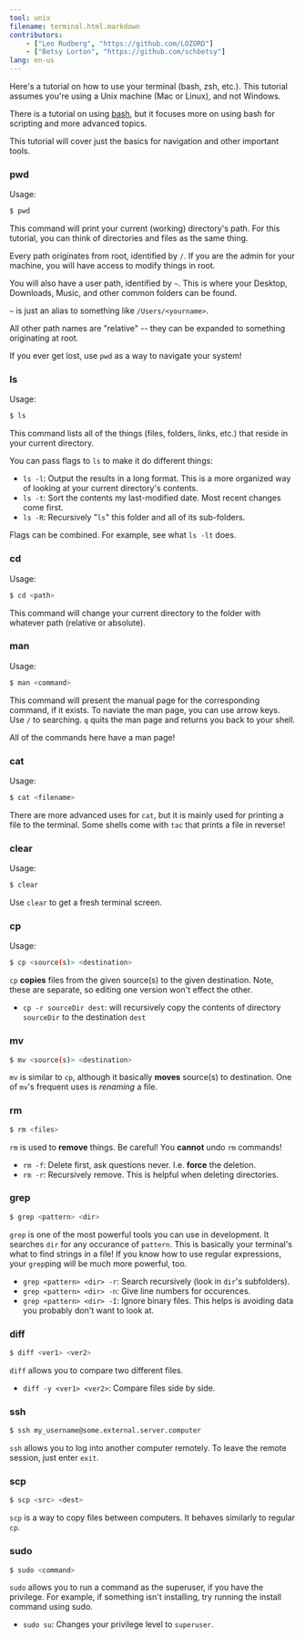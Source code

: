 ```yaml
---
tool: unix
filename: terminal.html.markdown
contributors:
    - ["Leo Rudberg", "https://github.com/LOZORD"]
    - ["Betsy Lorton", "https://github.com/schbetsy"]
lang: en-us
---
```


Here's a tutorial on how to use your terminal (bash, zsh, etc.).
This tutorial assumes you're using a Unix machine (Mac or Linux), and not Windows.

There is a tutorial on using [bash](http://learnxinyminutes.com/docs/bash/), but it focuses more on using bash for scripting and more advanced topics.

This tutorial will cover just the basics for navigation and other important tools.

### pwd
Usage:

```bash
$ pwd
```

This command will print your current (working) directory's path. For this tutorial, you can think of directories and files as the same thing.

Every path originates from root, identified by `/`. If you are the admin for your machine, you will have access to modify things in root.

You will also have a user path, identified by `~`. This is where your Desktop, Downloads, Music, and other common folders can be found.

`~` is just an alias to something like `/Users/<yourname>`.

All other path names are "relative" -- they can be expanded to something originating at root.

If you ever get lost, use `pwd` as a way to navigate your system!

### ls

Usage:

```bash
$ ls
```

This command lists all of the things (files, folders, links, etc.) that reside in your current directory.

You can pass flags to `ls` to make it do different things:

* `ls -l`: Output the results in a long format. This is a more organized way of looking at your current directory's contents.
* `ls -t`: Sort the contents my last-modified date. Most recent changes come first.
* `ls -R`: Recursively "`ls`" this folder and all of its sub-folders.

Flags can be combined. For example, see what `ls -lt` does.

### cd

Usage:

```bash
$ cd <path>
```

This command will change your current directory to the folder with whatever path (relative or absolute).

### man

Usage:

```bash
$ man <command>
```

This command will present the manual page for the corresponding command, if it exists.
To naviate the man page, you can use arrow keys. Use `/` to searching.
`q` quits the man page and returns you back to your shell.

All of the commands here have a man page!

### cat

Usage:

```bash
$ cat <filename>
```

There are more advanced uses for `cat`, but it is mainly used for printing a
file to the terminal. Some shells come with `tac` that prints a file in reverse!

### clear

Usage:

```bash
$ clear
```

Use `clear` to get a fresh terminal screen.

### cp

Usage:

```bash
$ cp <source(s)> <destination>
```

`cp` __copies__ files from the given source(s) to the given destination.
Note, these are separate, so editing one version won't effect the other.

* `cp -r sourceDir dest`: will recursively copy the contents of directory
  `sourceDir` to the destination `dest`

### mv

```bash
$ mv <source(s)> <destination>
```

`mv` is similar to `cp`, although it basically __moves__ source(s) to destination.
One of `mv`'s frequent uses is _renaming_ a file.

### rm

```bash
$ rm <files>
```

`rm` is used to __remove__ things. Be careful! You __cannot__ undo `rm` commands!

* `rm -f`: Delete first, ask questions never. I.e. __force__ the deletion.
* `rm -r`: Recursively remove. This is helpful when deleting directories.

### grep

```bash
$ grep <pattern> <dir>
```

`grep` is one of the most powerful tools you can use in development. It searches
`dir` for any occurance of `pattern`. This is basically your terminal's what to
find strings in a file! If you know how to use regular expressions, your
`grep`ping will be much more powerful, too.

* `grep <pattern> <dir> -r`: Search recursively (look in `dir`'s subfolders).
* `grep <pattern> <dir> -n`: Give line numbers for occurences.
* `grep <pattern> <dir> -I`: Ignore binary files. This helps is avoiding data
  you probably don't want to look at.

### diff

```bash
$ diff <ver1> <ver2>
```

`diff` allows you to compare two different files.

* `diff -y <ver1> <ver2>`: Compare files side by side.

### ssh

```bash
$ ssh my_username@some.external.server.computer
```

`ssh` allows you to log into another computer remotely. To leave the remote
session, just enter `exit`.

### scp

```bash
$ scp <src> <dest>
```

`scp` is a way to copy files between computers. It behaves similarly to regular
`cp`.

### sudo

```bash
$ sudo <command>
```

`sudo` allows you to run a command as the superuser, if you have the privilege.
For example, if something isn't installing, try running the install command
using sudo.

* `sudo su`: Changes your privilege level to `superuser`.
